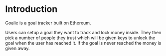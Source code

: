 # Introduction
Goalie is a goal tracker built on Ethereum.

Users can setup a goal they want to track and lock money inside. They then pick a number of people they trust which will be given keys to unlock the goal when the user has reached it.
If the goal is never reached the money is given away.
